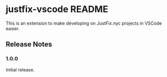 # justfix-vscode README

This is an extension to make developing on JustFix.nyc projects in VSCode easier.

## Release Notes

### 1.0.0

Initial release.
